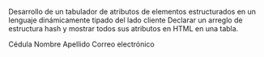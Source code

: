 Desarrollo de un tabulador de atributos de elementos estructurados en un lenguaje dinámicamente tipado del lado cliente
Declarar un arreglo de estructura hash y mostrar todos sus atributos en HTML en una tabla.

Cédula 
Nombre 
Apellido 
Correo electrónico

